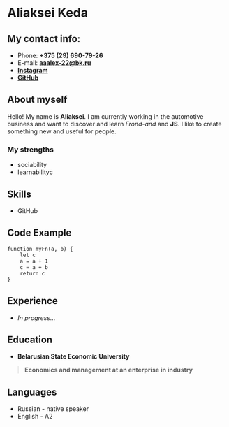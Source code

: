 # **Aliaksei Keda**

## **My contact info:**
* Phone: **+375 (29) 690-79-26**
* E-mail: **aaalex-22@bk.ru**
* **[Instagram](https://www.instagram.com/alexei_keda/?hl=ru)**
* **[GitHub](https://github.com/AlexeyKeda)**
## **About myself**
Hello! My name is **Aliaksei**. I am currently working in the automotive business and want to discover and learn *Frond-and* and **JS**. I like to create something new and useful for people.

### **My strengths**
* sociability
* learnabilityc

## **Skills**
* GitHub

## **Code Example**
``` 
function myFn(a, b) {
    let c
    a = a + 1
    c = a + b
    return c
}
```
## **Experience**
 * _In progress..._

 ## **Education**
 * **Belarusian State Economic University**
 > **Economics and management at an enterprise in industry**

 ## **Languages**
 * Russian - native speaker
 * English - A2
